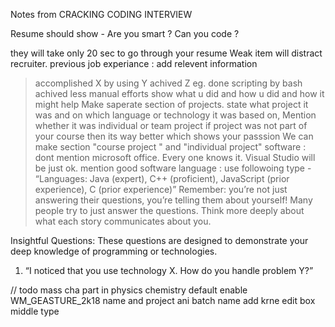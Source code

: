 Notes from CRACKING CODING INTERVIEW

Resume should show - 
Are you smart ?
Can you code ?

they will take only 20 sec to go through your resume
Weak item will distract recruiter.
previous job experiance : add relevent information
>accomplished X by using Y achived Z
eg. done scripting by bash achived less manual efforts
show what u did and how u did and how it might help
Make saperate section of projects.
state what project it was and on which language or technology it was based on, Mention whether it was individual or team project
if project was not part of your course then its way better which shows your passsion
We can make section "course project " and "individual project"
software  : dont mention microsoft office. Every one knows it. Visual Studio will be just ok. mention good software
language : use followoing type - “Languages: Java (expert), C++ (proficient), JavaScript (prior experience), C (prior experience)”
Remember: you’re not just answering their questions, you’re telling them about yourself! Many people try to just answer the questions. Think more deeply about what
each story communicates about you.

Insightful Questions: These questions are designed to demonstrate your deep knowledge
of programming or technologies.
1. “I noticed that you use technology X. How do you handle problem Y?”

// todo
mass cha part in physics
chemistry default enable 
WM_GEASTURE_2k18 name and project ani batch name add krne
edit box middle type
